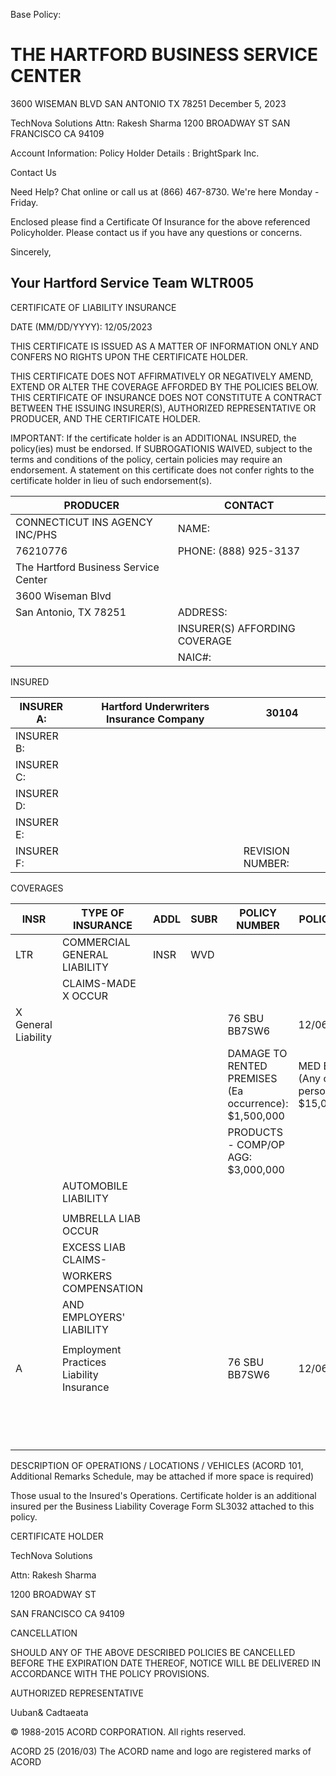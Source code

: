 Base Policy:
# THE HARTFORD BUSINESS SERVICE CENTER

3600 WISEMAN BLVD SAN ANTONIO TX 78251 December 5, 2023

TechNova Solutions Attn: Rakesh Sharma 1200 BROADWAY ST SAN FRANCISCO CA 94109

Account Information:
Policy Holder Details : BrightSpark Inc.

Contact Us

Need Help? Chat online or call us at (866) 467-8730. We're here Monday - Friday.

Enclosed please find a Certificate Of Insurance for the above referenced Policyholder. Please contact us if you have any questions or concerns.

Sincerely,

Your Hartford Service Team WLTR005
---
CERTIFICATE OF LIABILITY INSURANCE

DATE (MM/DD/YYYY): 12/05/2023

THIS CERTIFICATE IS ISSUED AS A MATTER OF INFORMATION ONLY AND CONFERS NO RIGHTS UPON THE CERTIFICATE HOLDER.

THIS CERTIFICATE DOES NOT AFFIRMATIVELY OR NEGATIVELY AMEND, EXTEND OR ALTER THE COVERAGE AFFORDED BY THE POLICIES BELOW. THIS CERTIFICATE OF INSURANCE DOES NOT CONSTITUTE A CONTRACT BETWEEN THE ISSUING INSURER(S), AUTHORIZED REPRESENTATIVE OR PRODUCER, AND THE CERTIFICATE HOLDER.

IMPORTANT: If the certificate holder is an ADDITIONAL INSURED, the policy(ies) must be endorsed. If SUBROGATIONIS WAIVED, subject to the terms and conditions of the policy, certain policies may require an endorsement. A statement on this certificate does not confer rights to the certificate holder in lieu of such endorsement(s).

|PRODUCER|CONTACT|
|---|---|
|CONNECTICUT INS AGENCY INC/PHS|NAME:|
|76210776|PHONE: (888) 925-3137|
|The Hartford Business Service Center| |
|3600 Wiseman Blvd| |
|San Antonio, TX 78251|ADDRESS:|
| |INSURER(S) AFFORDING COVERAGE|
| |NAIC#:|

INSURED

|INSURER A:|Hartford Underwriters Insurance Company|30104|
|---|---|---|
|INSURER B:| | |
|INSURER C:| | |
|INSURER D:| | |
|INSURER E:| | |
|INSURER F:| |REVISION NUMBER:|

COVERAGES

|INSR|TYPE OF INSURANCE|ADDL|SUBR|POLICY NUMBER|POLICY EFF|POLICY EXP|LIMITS|
|---|---|---|---|---|---|---|---|
|LTR|COMMERCIAL GENERAL LIABILITY|INSR|WVD| | | | |
| |CLAIMS-MADE X OCCUR| | | | | | |
|X General Liability| | | |76 SBU BB7SW6|12/06/2023|12/06/2024|EACH OCCURRENCE: $1,500,000|
| | | | |DAMAGE TO RENTED PREMISES (Ea occurrence): $1,500,000|MED EXP (Any one person): $15,000|PERSONAL & ADV INJURY: $1,500,000|GENERAL AGGREGATE: $3,000,000|
| | | | |PRODUCTS - COMP/OP AGG: $3,000,000| | | |
| |AUTOMOBILE LIABILITY| | | | | | |
| | | | | | | | |
| |UMBRELLA LIAB OCCUR| | | | | | |
| |EXCESS LIAB CLAIMS-| | | | | | |
| |WORKERS COMPENSATION| | | | | | |
| |AND EMPLOYERS' LIABILITY| | | | | | |
| | | | | | | | |
|A|Employment Practices Liability Insurance| | |76 SBU BB7SW6|12/06/2023|12/06/2024|Each Claim Limit: $30,000|
| | | | | | |Annual Aggregate Limit: $30,000| |

DESCRIPTION OF OPERATIONS / LOCATIONS / VEHICLES (ACORD 101, Additional Remarks Schedule, may be attached if more space is required)

Those usual to the Insured's Operations. Certificate holder is an additional insured per the Business Liability Coverage Form SL3032 attached to this policy.

CERTIFICATE HOLDER

TechNova Solutions

Attn: Rakesh Sharma

1200 BROADWAY ST

SAN FRANCISCO CA 94109

CANCELLATION

SHOULD ANY OF THE ABOVE DESCRIBED POLICIES BE CANCELLED BEFORE THE EXPIRATION DATE THEREOF, NOTICE WILL BE DELIVERED IN ACCORDANCE WITH THE POLICY PROVISIONS.

AUTHORIZED REPRESENTATIVE

Uuban& Cadtaeata

© 1988-2015 ACORD CORPORATION. All rights reserved.

ACORD 25 (2016/03) The ACORD name and logo are registered marks of ACORD
